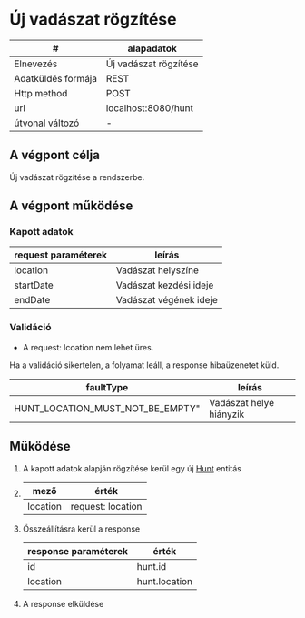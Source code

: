 # Új vadászat rögzítése


| #                 | alapadatok          |
|-------------------|---------------------|
| Elnevezés         | Új vadászat rögzítése |
| Adatküldés formája | REST                |
| Http method       | POST                |
| url               | localhost:8080/hunt |
| útvonal változó   | -                   |

## A végpont célja

Új vadászat rögzítése a rendszerbe.

## A végpont működése

### Kapott adatok

| request paraméterek | leírás                 |
|---------------------|------------------------|
| location            | Vadászat helyszíne     |
| startDate           | Vadászat kezdési ideje |
| endDate             | Vadászat végének ideje |

### Validáció

* A request: lcoation nem lehet üres.

Ha a validáció sikertelen, a folyamat leáll, a response hibaüzenetet küld.

| faultType                        | leírás                  |
|----------------------------------|-------------------------|
| HUNT_LOCATION_MUST_NOT_BE_EMPTY" | Vadászat helye hiányzik |

## Müködése

1. A kapott adatok alapján rögzítése kerül egy új [Hunt](entity-hunt.md) entitás
2. | mező     | érték             |
      |----------|-------------------|
   | location | request: location |
3. Összeállításra kerül a response

   | response paraméterek | érték       |
      |----------------------|-------------|
   | id                   | hunt.id     |
   | location             | hunt.location |
4. A response elküldése